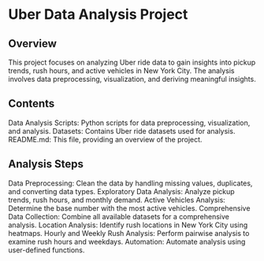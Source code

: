 # Uber Data Analysis Project
## Overview
This project focuses on analyzing Uber ride data to gain insights into pickup trends, rush hours, and active vehicles in New York City. The analysis involves data preprocessing, visualization, and deriving meaningful insights.

## Contents
Data Analysis Scripts: Python scripts for data preprocessing, visualization, and analysis.
Datasets: Contains Uber ride datasets used for analysis.
README.md: This file, providing an overview of the project.

## Analysis Steps
Data Preprocessing: Clean the data by handling missing values, duplicates, and converting data types.
Exploratory Data Analysis: Analyze pickup trends, rush hours, and monthly demand.
Active Vehicles Analysis: Determine the base number with the most active vehicles.
Comprehensive Data Collection: Combine all available datasets for a comprehensive analysis.
Location Analysis: Identify rush locations in New York City using heatmaps.
Hourly and Weekly Rush Analysis: Perform pairwise analysis to examine rush hours and weekdays.
Automation: Automate analysis using user-defined functions.

